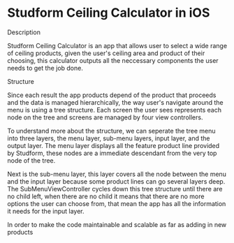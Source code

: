 # Studform Ceiling Calculator in iOS

Description

Studform Ceiling Calculator is an app that allows user to select a wide range of ceiling products, given the user's ceiling area and product of their choosing, this calculator outputs all the neccessary components the user needs to get the job done.

Structure

Since each result the app products depend of the product that proceeds and the data is managed hierarchically, the way user's navigate around the menu is using a tree structure. Each screen the user sees represents each node on the tree and screens are managed by four view controllers.

To understand more about the structure, we can seperate the tree menu into three layers, the menu layer, sub-menu layers, input layer, and the output layer. The menu layer displays all the feature product line provided by Studform, these nodes are a immediate descendant from the very top node of the tree.

Next is the sub-menu layer, this layer covers all the node between the menu and the input layer because some product lines can go several layers deep. The SubMenuViewController cycles down this tree structure until there are no child left, when there are no child it means that there are no more options the user can choose from, that mean the app has all the information it needs for the input layer.




In order to make the code maintainable and scalable as far as adding in new products





